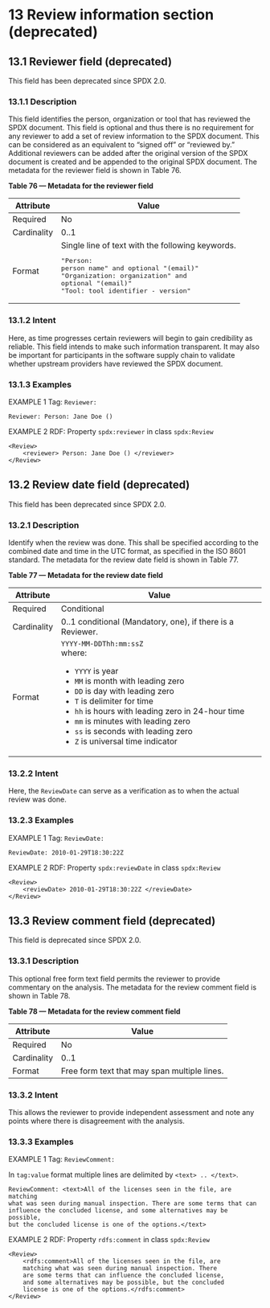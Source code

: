 # 13 Review information section (deprecated)

## 13.1 Reviewer field (deprecated) <a name="13.1"></a>

This field has been deprecated since SPDX 2.0.

### 13.1.1 Description

This field identifies the person, organization or tool that has reviewed the SPDX document. This field is optional and thus there is no requirement for any reviewer to add a set of review information to the SPDX document. This can be considered as an equivalent to “signed off” or “reviewed by.” Additional reviewers can be added after the original version of the SPDX document is created and be appended to the original SPDX document. The metadata for the reviewer field is shown in Table 76.

**Table 76 — Metadata for the reviewer field**

| Attribute | Value |
| --------- | ----- |
| Required | No |
| Cardinality | 0..1 |
| Format | Single line of text with the following keywords.<br><pre>"Person: person name" and optional "(email)"<br>"Organization: organization" and optional "(email)"<br>"Tool: tool identifier - version"</pre> |

### 13.1.2 Intent

Here, as time progresses certain reviewers will begin to gain credibility as reliable. This field intends to make such information transparent. It may also be important for participants in the software supply chain to validate whether upstream providers have reviewed the SPDX document.

### 13.1.3 Examples

EXAMPLE 1 Tag: `Reviewer:`

```text
Reviewer: Person: Jane Doe ()
```

EXAMPLE 2 RDF: Property `spdx:reviewer` in class `spdx:Review`

```text
<Review>
    <reviewer> Person: Jane Doe () </reviewer>
</Review>
```

## 13.2 Review date field (deprecated) <a name="13.2"></a>

This field has been deprecated since SPDX 2.0.

### 13.2.1 Description

Identify when the review was done. This shall be specified according to the combined date and time in the UTC format, as specified in the ISO 8601 standard. The metadata for the review date field is shown in Table 77.

**Table 77 — Metadata for the review date field**

| Attribute | Value |
| --------- | ----- |
| Required | Conditional |
| Cardinality | 0..1 conditional (Mandatory, one), if there is a Reviewer. |
| Format | `YYYY-MM-DDThh:mm:ssZ`<br>where:<br><ul><li>`YYYY` is year</li><li>`MM` is month with leading zero</li><li>`DD` is day with leading zero</li><li>`T` is delimiter for time</li><li>`hh` is hours with leading zero in 24-hour time</li><li>`mm` is minutes with leading zero</li><li>`ss` is seconds with leading zero</li><li>`Z` is universal time indicator</li></ul> |

### 13.2.2 Intent

Here, the `ReviewDate` can serve as a verification as to when the actual review was done.

### 13.2.3 Examples

EXAMPLE 1 Tag: `ReviewDate:`

```text
ReviewDate: 2010-01-29T18:30:22Z
```

EXAMPLE 2 RDF: Property `spdx:reviewDate` in class `spdx:Review`

```text
<Review>
    <reviewDate> 2010-01-29T18:30:22Z </reviewDate>
</Review>
```

## 13.3 Review comment field (deprecated) <a name="13.3"></a>

This field is deprecated since SPDX 2.0.

### 13.3.1 Description

This optional free form text field permits the reviewer to provide commentary on the analysis. The metadata for the review comment field is shown in Table 78.

**Table 78 — Metadata for the review comment field**

| Attribute | Value |
| --------- | ----- |
| Required | No |
| Cardinality | 0..1 |
| Format | Free form text that may span multiple lines. |

### 13.3.2 Intent

This allows the reviewer to provide independent assessment and note any points where there is disagreement with the analysis.

### 13.3.3 Examples

EXAMPLE 1 Tag: `ReviewComment:`

In `tag:value` format multiple lines are delimited by `<text> .. </text>`.

```text
ReviewComment: <text>All of the licenses seen in the file, are matching
what was seen during manual inspection. There are some terms that can
influence the concluded license, and some alternatives may be possible,
but the concluded license is one of the options.</text>
```

EXAMPLE 2 RDF: Property `rdfs:comment` in class `spdx:Review`

```text
<Review>
    <rdfs:comment>All of the licenses seen in the file, are
    matching what was seen during manual inspection. There
    are some terms that can influence the concluded license, 
    and some alternatives may be possible, but the concluded
    license is one of the options.</rdfs:comment>
</Review>
```

